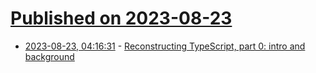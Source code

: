 # [Published on 2023-08-23](index.md)

* [2023-08-23, 04:16:31](https://lobste.rs/s/hq1xda/reconstructing_typescript_part_0_intro) - [Reconstructing TypeScript, part 0: intro and background](https://jaked.org/blog/2021-09-07-Reconstructing-TypeScript-part-0)
